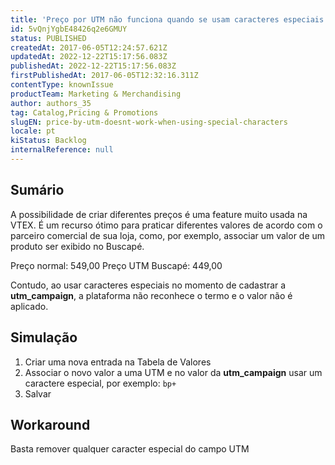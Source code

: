```yaml
---
title: 'Preço por UTM não funciona quando se usam caracteres especiais'
id: 5vQnjYgbE48426q2e6GMUY
status: PUBLISHED
createdAt: 2017-06-05T12:24:57.621Z
updatedAt: 2022-12-22T15:17:56.083Z
publishedAt: 2022-12-22T15:17:56.083Z
firstPublishedAt: 2017-06-05T12:32:16.311Z
contentType: knownIssue
productTeam: Marketing & Merchandising
author: authors_35
tag: Catalog,Pricing & Promotions
slugEN: price-by-utm-doesnt-work-when-using-special-characters
locale: pt
kiStatus: Backlog
internalReference: null
---
```


## Sumário

A possibilidade de criar diferentes preços é uma feature muito usada na VTEX. É um recurso ótimo para praticar diferentes valores de acordo com o parceiro comercial de sua loja, como, por exemplo, associar um valor de um produto ser exibido no Buscapé.

Preço normal: 549,00 
Preço UTM Buscapé: 449,00

Contudo, ao usar caracteres especiais no momento de cadastrar a **utm\_campaign**, a plataforma não reconhece o termo e o valor não é aplicado.

## Simulação

1. Criar uma nova entrada na Tabela de Valores
2. Associar o novo valor a uma UTM e no valor da **utm\_campaign** usar um caractere especial, por exemplo: `bp+`
3. Salvar

## Workaround

Basta remover qualquer caracter especial do campo UTM

